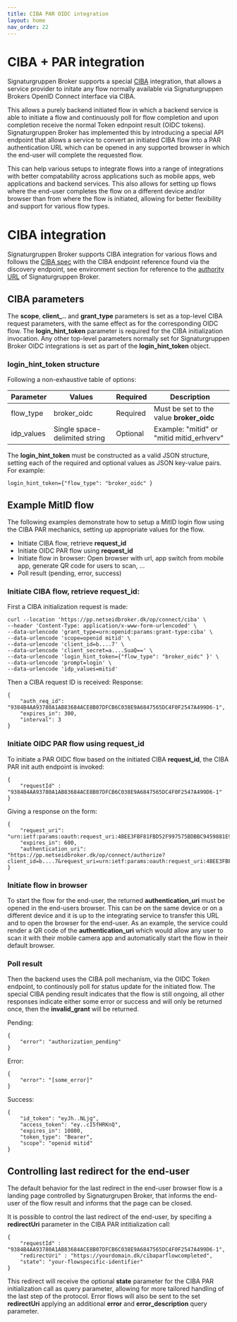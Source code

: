 ```yaml
---
title: CIBA PAR OIDC integration
layout: home
nav_order: 22
---
```



# CIBA + PAR integration
Signaturgruppen Broker supports a special [CIBA](https://openid.net/specs/openid-client-initiated-backchannel-authentication-core-1_0.html) integration, that allows a service provider to initate any flow normally available via Signaturgruppen Brokers OpenID Connect interface via CIBA.

This allows a purely backend initiated flow in which a backend service is able to initiate a flow and continuously poll for flow completion and upon completion receive the normal Token ednpoint result (OIDC tokens).
Signaturgruppen Broker has implemented this by introducing a special API endpoint that allows a service to convert an initiated CIBA flow into a PAR authentication URL which can be opened in any supported browser in which the end-user will complete the requested flow.

This can help various setups to integrate flows into a range of integrations with better compatability across applications such as mobile apps, web applications and backend services. This also allows for setting up flows where the end-user completes the flow on a different device and/or browser than from where the flow is initiated, allowing for better flexibility and support for various flow types. 

# CIBA integration
Signaturgruppen Broker supports CIBA integration for various flows and follows the [CIBA spec](https://openid.net/specs/openid-client-initiated-backchannel-authentication-core-1_0.html) with the CIBA endpoint reference found via the discovery endpoint, see environment section for reference to the [authority URL](https://signaturgruppen-a-s.github.io/signaturgruppen-broker-documentation/environments.html) of Signaturgruppen Broker.

## CIBA parameters
The **scope**, **client_..** and **grant_type** parameters is set as a top-level CIBA request parameters, with the same effect as for the corresponding OIDC flow.
The **login_hint_token** parameter is required for the CIBA initialization invocation. 
Any other top-level parameters normally set for Signaturgruppen Broker OIDC integrations is set as part of the **login_hint_token** object.

### **login_hint_token** structure
Following a non-exhaustive table of options:

| Parameter | Values | Required | Description |
|----------|----------|----------|----------|
| flow_type    | broker_oidc   | Required   | Must be set to the value **broker_oidc**   |
| idp_values    | Single space-delimited string | Optional   | Example: "mitid" or "mitid mitid_erhverv"   |

The **login_hint_token** must be constructed as a valid JSON structure, setting each of the required and optional values as JSON key-value pairs.
For example: 
```
login_hint_token={"flow_type": "broker_oidc" }
```

## Example MitID flow
The following examples demonstrate how to setup a MitID login flow using the CIBA PAR mechanics, setting up appropriate values for the flow.

- Initiate CIBA flow, retrieve **request_id**
- Initiate OIDC PAR flow using **request_id**
- Initiate flow in browser: Open browser with url, app switch from mobile app, generate QR code for users to scan, ...
- Poll result (pending, error, success)

### Initiate CIBA flow, retrieve **request_id**:
First a CIBA initialization request is made:
```
curl --location 'https://pp.netseidbroker.dk/op/connect/ciba' \
--header 'Content-Type: application/x-www-form-urlencoded' \
--data-urlencode 'grant_type=urn:openid:params:grant-type:ciba' \
--data-urlencode 'scope=openid mitid' \
--data-urlencode 'client_id=b....7' \
--data-urlencode 'client_secret=a....SuaQ==' \
--data-urlencode 'login_hint_token={"flow_type": "broker_oidc" }' \
--data-urlencode 'prompt=login' \
--data-urlencode 'idp_values=mitid'
```
Then a CIBA request ID is received:
Response:
```
{
    "auth_req_id": "9384B4AA93780A1AB83684ACE8B07DFCB6C038E9A6847565DC4F0F2547A499D6-1",
    "expires_in": 300,
    "interval": 3
}
```

### Initiate OIDC PAR flow using **request_id**
To initiate a PAR OIDC flow based on the initiated CIBA **request_id**, the CIBA PAR init auth endpoint is invoked:
```
{
    "requestId" : "9384B4AA93780A1AB83684ACE8B07DFCB6C038E9A6847565DC4F0F2547A499D6-1"
}
```

Giving a response on the form: 
```
{
    "request_uri": "urn:ietf:params:oauth:request_uri:4BEE3FBF81FBD52F997575BDBBC9459881E924E6535433D0427A7E46E8D7DB52",
    "expires_in": 600,
    "authentication_uri": "https://pp.netseidbroker.dk/op/connect/authorize?client_id=b....7&request_uri=urn:ietf:params:oauth:request_uri:4BEE3FBF81FBD52F997575BDBBC9459881E924E6535433D0427A7E46E8D7DB52"
}
```

### Initiate flow in browser
To start the flow for the end-user, the returned **authentication_uri** must be opened in the end-users browser. This can be on the same device or on a different device and it is up to the integrating service to transfer this URL and to open the browser for the end-user.
As an example, the service could render a QR code of the **authentication_uri** which would allow any user to scan it with their mobile camera app and automatically start the flow in their default browser.

### Poll result
Then the backend uses the CIBA poll mechanism, via the OIDC Token endpoint, to continously poll for status update for the initiated flow. The special CIBA pending result indicates that the flow is still ongoing, all other responses indicate either some error or success and will only be returned once, then the **invalid_grant** will be returned.

Pending:
```
{
    "error": "authorization_pending"
}
```
Error:
```
{
    "error": "[some_error]"
}
```
Success:
```
{
    "id_token": "eyJh..NLjg",
    "access_token": "ey..cI5fHRKnQ",
    "expires_in": 10800,
    "token_type": "Bearer",
    "scope": "openid mitid"
}
```

## Controlling last redirect for the end-user
The default behavior for the last redirect in the end-user browser flow is a landing page controlled by Signaturgrupen Broker, that informs the end-user of the flow result and informs that the page can be closed.

It is possible to control the last redirect of the end-user, by specifing a **redirectUri** parameter in the CIBA PAR intitialization call:
```
{
    "requestId" : "9384B4AA93780A1AB83684ACE8B07DFCB6C038E9A6847565DC4F0F2547A499D6-1",
    "redirectUri" : "https://yourdomain.dk/cibaparflowcompleted",
    "state": "your-flowspecific-identifier"
}
```

This redirect will receive the optional **state** parameter for the CIBA PAR initialization call as query parameter, allowing for more tailored handling of the last step of the protocol.
Error flows will also be sent to the set **redirectUri** applying an additional **error** and **error_description** query parameter.

